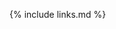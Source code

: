 {% include links.md %}
<script src="{{ smarkform_umd_dld_link }}"></script>
<script>
document.addEventListener('DOMContentLoaded', function() {
  const tabContainers = document.querySelectorAll('.tab-container');

  tabContainers.forEach(container => {
    const tabs = container.querySelectorAll('.tab-label');
    const contents = container.querySelectorAll('.tab-content');

    tabs.forEach((tab, index) => {
      tab.addEventListener('click', () => {
        tabs.forEach(t => t.classList.remove('tab-label-active'));
        contents.forEach(content => content.classList.remove('tab-active'));

        tab.classList.add('tab-label-active');
        contents[index].classList.add('tab-active');
      });
    });
  });
});
</script>
<style>
.tab-container {
  display: flex;
  flex-direction: column;
  max-width: 100%;
  position: relative;
  transition: opacity 0.2s;
}

.link-anchor {
    position: absolute;
    top: 5px;
    left: -25px;
    opacity: 0.20;
}

.link-anchor:hover {
    opacity: 1;
}

.tab-labels {
  display: flex;
  justify-content: flex-start;
}

.tab-label {
  flex-grow: 0;
  cursor: pointer;
  padding: 10px 15px;
  background-color: #f8f9fa;
  border: 1px solid #dee2e6;
  margin-right: 5px;
  transition: background-color 0.3s;
  user-select: none;
}

.tab-label.tab-label-right {
  margin-left: auto;
  margin-right: 0;
}

.tab-label:hover {
  background-color: #e2e6ea;
}

.tab-content {
  display: none;
  border: 1px solid #dee2e6;
  border-top: none;
  padding: 15px;
  background-color: #fff;
}

.tab-active {
  display: block;
}

.tab-label-active {
  background-color: #e9ecef;
  border-bottom: none;
}

button[data-smark] {
    padding: .5em;
    margin: 0px 4px;
}

</style>
